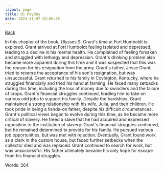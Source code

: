 ```yaml
---
layout: page
title: 05 Payday
date: 2023-11-07 02:05:55
---
```


[Back](./)


In this chapter of the book, Ulysses S. Grant's time at Fort Humboldt is explored. Grant arrived at Fort Humboldt feeling isolated and depressed, leading to a decline in his mental health. He complained of feeling forsaken and struggled with lethargy and depression. Grant's drinking problem also became more apparent during this time and it was suspected that this was the reason for his resignation from the army. Grant's father, Jesse Grant, tried to reverse the acceptance of his son's resignation, but was unsuccessful. Grant returned to his family in Covington, Kentucky, where he struggled financially and tried his hand at farming. He faced many setbacks during this time, including the loss of money due to swindlers and the failure of crops. Grant's financial struggles continued, leading him to take on various odd jobs to support his family. Despite the hardships, Grant maintained a strong relationship with his wife, Julia, and their children. He took pride in being a hands-on father, despite his difficult circumstances. Grant's political views began to evolve during this time, as he became more critical of slavery. He freed a slave that he had acquired and expressed opposition to the institution of slavery. Grant's financial struggles continued, but he remained determined to provide for his family. He pursued various job opportunities, but was met with rejection. Eventually, Grant found work as a clerk in the custom house, but faced further setbacks when the collector died and was replaced. Grant continued to search for work, but was unsuccessful. His father ultimately became his only hope for escape from his financial struggles.

Words: 264
